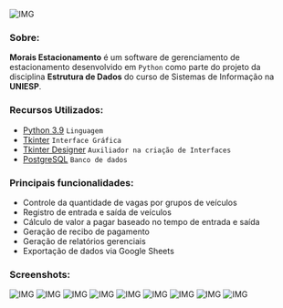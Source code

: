 ![IMG](https://cdn.discordapp.com/attachments/876298824082153517/886943073861509120/Logo2.png)

### Sobre:
**Morais Estacionamento** é um software de gerenciamento de estacionamento desenvolvido em `Python` como parte do projeto da disciplina **Estrutura de Dados** do curso de Sistemas de Informação na **UNIESP**.

### Recursos Utilizados:
* [Python 3.9](https://www.python.org/) `Linguagem`
* [Tkinter](https://docs.python.org/3/library/tk.html) `Interface Gráfica`
* [Tkinter Designer](https://github.com/ParthJadhav/Tkinter-Designer) `Auxiliador na criação de Interfaces`
* [PostgreSQL](https://www.postgresql.org/) `Banco de dados`

### Principais funcionalidades:
* Controle da quantidade de vagas por grupos de veículos
* Registro de entrada e saída de veículos
* Cálculo de valor a pagar baseado no tempo de entrada e saída
* Geração de recibo de pagamento
* Geração de relatórios gerenciais
* Exportação de dados via Google Sheets

### Screenshots:

![IMG](https://cdn.discordapp.com/attachments/876298824082153517/901529970092933120/1.png)
![IMG](https://cdn.discordapp.com/attachments/876298824082153517/901529972261421126/2.png)
![IMG](https://cdn.discordapp.com/attachments/876298824082153517/901529974555672616/3.png)
![IMG](https://cdn.discordapp.com/attachments/876298824082153517/901529976585748510/4.png)
![IMG](https://cdn.discordapp.com/attachments/876298824082153517/901529979546910780/5.png)
![IMG](https://cdn.discordapp.com/attachments/876298824082153517/901529980641611896/6.png)
![IMG](https://cdn.discordapp.com/attachments/876298824082153517/901529982071894066/7.png)
![IMG](https://cdn.discordapp.com/attachments/876298824082153517/901529981996371988/8.png)
![IMG](https://cdn.discordapp.com/attachments/876298824082153517/901529983229526037/9.png)

